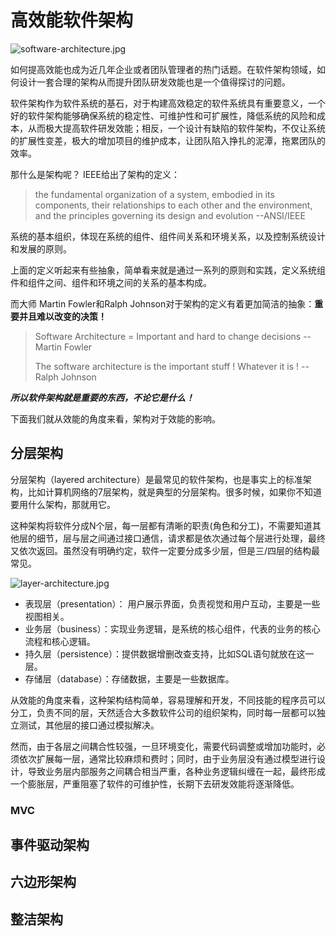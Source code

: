 # 高效能软件架构

![software-architecture.jpg](https://s1.locimg.com/2024/10/04/03cc426870ee1.jpg)

如何提高效能也成为近几年企业或者团队管理者的热门话题。在软件架构领域，如何设计一套合理的架构从而提升团队研发效能也是一个值得探讨的问题。

软件架构作为软件系统的基石，对于构建高效稳定的软件系统具有重要意义，一个好的软件架构能够确保系统的稳定性、可维护性和可扩展性，降低系统的风险和成本，从而极大提高软件研发效能；相反，一个设计有缺陷的软件架构，不仅让系统的扩展性变差，极大的增加项目的维护成本，让团队陷入挣扎的泥潭，拖累团队的效率。

那什么是架构呢？ IEEE给出了架构的定义：
> the fundamental organization of a system, embodied in its components, their relationships to each other and the environment, and the principles governing its design and evolution         --ANSI/IEEE

系统的基本组织，体现在系统的组件、组件间关系和环境关系，以及控制系统设计和发展的原则。

上面的定义听起来有些抽象，简单看来就是通过一系列的原则和实践，定义系统组件和组件之间、组件和环境之间的关系的基本构成。

而大师 Martin Fowler和Ralph Johnson对于架构的定义有着更加简洁的抽象：**重要并且难以改变的决策！**
> Software Architecture = Important and hard to change decisions   --Martin Fowler
>
> The software architecture is the important stuff ! Whatever it is !   --Ralph Johnson

***所以软件架构就是重要的东西，不论它是什么！***

下面我们就从效能的角度来看，架构对于效能的影响。

## 分层架构

分层架构（layered architecture）是最常见的软件架构，也是事实上的标准架构，比如计算机网络的7层架构，就是典型的分层架构。很多时候，如果你不知道要用什么架构，那就用它。

这种架构将软件分成N个层，每一层都有清晰的职责(角色和分工)，不需要知道其他层的细节，层与层之间通过接口通信，请求都是依次通过每个层进行处理，最终又依次返回。虽然没有明确约定，软件一定要分成多少层，但是三/四层的结构最常见。

![layer-architecture.jpg](https://s1.locimg.com/2024/10/04/f5dd71bf593c9.jpg)

* 表现层（presentation）： 用户展示界面，负责视觉和用户互动，主要是一些视图相关。
* 业务层（business）：实现业务逻辑，是系统的核心组件，代表的业务的核心流程和核心逻辑。
* 持久层（persistence）：提供数据增删改查支持，比如SQL语句就放在这一层。
* 存储层（database）：存储数据，主要是一些数据库。

从效能的角度来看，这种架构结构简单，容易理解和开发，不同技能的程序员可以分工，负责不同的层，天然适合大多数软件公司的组织架构，同时每一层都可以独立测试，其他层的接口通过模拟解决。

然而，由于各层之间耦合性较强，一旦环境变化，需要代码调整或增加功能时，必须依次扩展每一层，通常比较麻烦和费时；同时，由于业务层没有通过模型进行设计，导致业务层内部服务之间耦合相当严重，各种业务逻辑纠缠在一起，最终形成一个膨胀层，严重阻塞了软件的可维护性，长期下去研发效能将逐渐降低。

### MVC

## 事件驱动架构

## 六边形架构

## 整洁架构